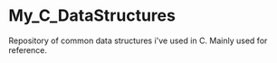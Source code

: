 # My_C_DataStructures
Repository of common data structures i've used in C. Mainly used for reference.
